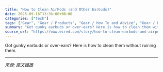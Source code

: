 ```yaml
---
title: "How to Clean AirPods (and Other Earbuds)"
date: 2025-09-16T13:36:00+08:00
categories: ["tech"]
tags: ["Gear", "Gear / Products", "Gear / How To and Advice", "Gear / Products / Audio", "Gear / Products / Headphones", "Headphones", "Shopping", "audio", "Accessories and Peripherals", "apple", "airpods", "wireless earbuds", "how-to", "More Funk, Less Gunk"]
summary: "Got gunky earbuds or over-ears? Here is how to clean them without ruining them."
source_url: "https://www.wired.com/story/how-to-clean-earbuds-and-airpods/"
---
```


Got gunky earbuds or over-ears? Here is how to clean them without ruining them.

---

*来源: [原文链接](https://www.wired.com/story/how-to-clean-earbuds-and-airpods/)*
